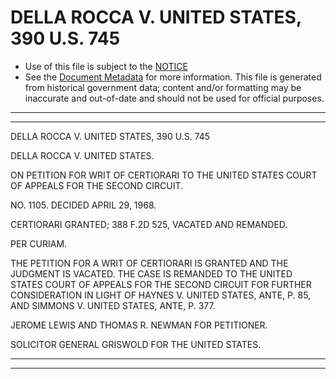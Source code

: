 ---
---

# DELLA ROCCA V. UNITED STATES, 390 U.S. 745

* Use of this file is subject to the [NOTICE](https://github.com/publicdocs/notice/blob/master/NOTICE)
* See the [Document Metadata](../../../) for more information.
  This file is generated from historical government data; content and/or formatting may be inaccurate and out-of-date and should not be used for official purposes.

----------
----------

DELLA ROCCA V. UNITED STATES, 390 U.S. 745

DELLA ROCCA V. UNITED STATES.

ON PETITION FOR WRIT OF CERTIORARI TO THE UNITED STATES COURT OF APPEALS FOR THE SECOND CIRCUIT.

NO. 1105.  DECIDED APRIL 29, 1968.

CERTIORARI GRANTED; 388 F.2D 525, VACATED AND REMANDED.

PER CURIAM.

THE PETITION FOR A WRIT OF CERTIORARI IS GRANTED AND THE JUDGMENT IS VACATED.  THE CASE IS REMANDED TO THE UNITED STATES COURT OF APPEALS FOR THE SECOND CIRCUIT FOR FURTHER CONSIDERATION IN LIGHT OF HAYNES V. UNITED STATES, ANTE, P. 85, AND SIMMONS V. UNITED STATES, ANTE, P. 377.

JEROME LEWIS AND THOMAS R. NEWMAN FOR PETITIONER.

SOLICITOR GENERAL GRISWOLD FOR THE UNITED STATES.


----------
----------

